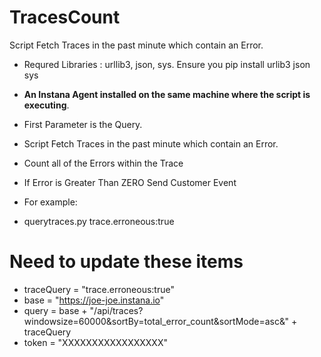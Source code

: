 
# TracesCount

Script Fetch Traces in the past minute which contain an Error.

* Requred Libraries : urllib3, json, sys. Ensure you pip install urlib3 json sys
* __An Instana Agent installed on the same machine where the script is executing__.

* First Parameter is the Query.
* Script Fetch Traces in the past minute which contain an Error.
* Count all of the Errors within the Trace
* If Error is Greater Than ZERO Send Customer Event
* For example:
* querytraces.py trace.erroneous:true

# Need to update these items
* traceQuery = "trace.erroneous:true"
* base = "https://joe-joe.instana.io"
* query = base + "/api/traces?windowsize=60000&sortBy=total_error_count&sortMode=asc&" + traceQuery
* token = "XXXXXXXXXXXXXXXXX"
